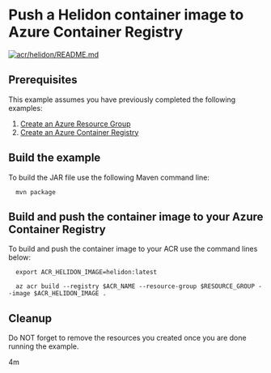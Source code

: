 
# Push a Helidon container image to Azure Container Registry

[![acr/helidon/README.md](https://github.com/Azure-Samples/java-on-azure-examples/actions/workflows/acr_helidon_README_md.yml/badge.svg)](https://github.com/Azure-Samples/java-on-azure-examples/actions/workflows/acr_helidon_README_md.yml)

## Prerequisites

<!-- workflow.run()

  if [[ -z $REGION ]]; then
    export REGION=westus
  fi

  -->
<!-- workflow.cron(0 6 * * 0) -->
<!-- workflow.include(../create/README.md) -->

This example assumes you have previously completed the following examples:

1. [Create an Azure Resource Group](../../group/create/README.md)
1. [Create an Azure Container Registry](../create/README.md)

## Build the example

<!-- workflow.run()

  cd acr/helidon

  -->

To build the JAR file use the following Maven command line:

```shell
  mvn package
```

## Build and push the container image to your Azure Container Registry

To build and push the container image to your ACR use the command lines below:

```shell
  export ACR_HELIDON_IMAGE=helidon:latest

  az acr build --registry $ACR_NAME --resource-group $RESOURCE_GROUP --image $ACR_HELIDON_IMAGE .
```

<!-- workflow.run()

  cd ../..

  -->

## Cleanup

Do NOT forget to remove the resources you created once you are done running the
example.

<!-- workflow.directOnly()

  export RESULT=$(az acr repository show --name $ACR_NAME --image $ACR_HELIDON_IMAGE)
  az group delete --name $RESOURCE_GROUP --yes || true
  if [[ -z $RESULT ]]; then
    echo "Unable to find $ACR_HELIDON_IMAGE image"
    exit 1
  fi

  -->

4m
